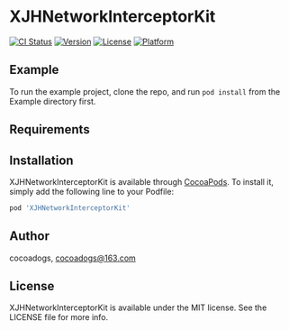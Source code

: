 # XJHNetworkInterceptorKit

[![CI Status](https://img.shields.io/travis/cocoadogs/XJHNetworkInterceptorKit.svg?style=flat)](https://travis-ci.org/cocoadogs/XJHNetworkInterceptorKit)
[![Version](https://img.shields.io/cocoapods/v/XJHNetworkInterceptorKit.svg?style=flat)](https://cocoapods.org/pods/XJHNetworkInterceptorKit)
[![License](https://img.shields.io/cocoapods/l/XJHNetworkInterceptorKit.svg?style=flat)](https://cocoapods.org/pods/XJHNetworkInterceptorKit)
[![Platform](https://img.shields.io/cocoapods/p/XJHNetworkInterceptorKit.svg?style=flat)](https://cocoapods.org/pods/XJHNetworkInterceptorKit)

## Example

To run the example project, clone the repo, and run `pod install` from the Example directory first.

## Requirements

## Installation

XJHNetworkInterceptorKit is available through [CocoaPods](https://cocoapods.org). To install
it, simply add the following line to your Podfile:

```ruby
pod 'XJHNetworkInterceptorKit'
```

## Author

cocoadogs, cocoadogs@163.com

## License

XJHNetworkInterceptorKit is available under the MIT license. See the LICENSE file for more info.
